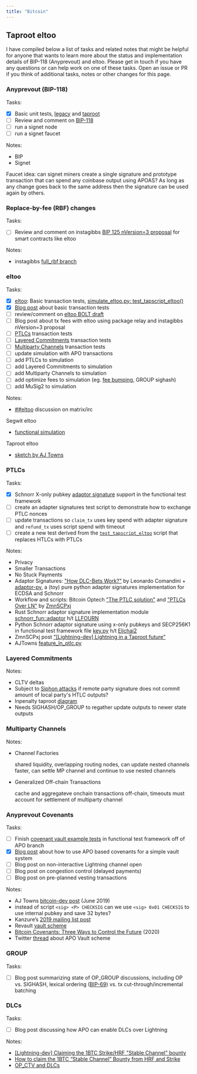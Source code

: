 ```yaml
---
title: "Bitcoin"
---
```


## Taproot eltoo

I have compiled below a list of tasks and related notes that might be helpful for anyone that wants to learn more about the status and implementation details of BIP-118 (Anyprevout) and eltoo. Please get in touch if you have any questions or can help work on one of these tasks. Open an issue or PR if you think of additional tasks, notes or other changes for this page.

### Anyprevout (BIP-118)

Tasks:
 - [X] Basic unit tests, [legacy](https://github.com/ajtowns/bitcoin/blob/57cb1249a20d2e09952040693eb62d04fe1f1399/src/test/sighash_tests.cpp#L247) and [taproot](https://github.com/ajtowns/bitcoin/blob/57cb1249a20d2e09952040693eb62d04fe1f1399/src/test/sighash_tests.cpp#L404)
 - [ ] Review and comment on [BIP-118](https://github.com/bitcoin/bips/blob/master/bip-0118.mediawiki)
 - [ ] run a signet node
 - [ ] run a signet faucet

Notes:

* BIP
* Signet

Faucet idea: can signet miners create a single signature and prototype transaction that can spend any coinbase output using APOAS? As long as any change goes back to the same address then the signature can be used again by others.

### Replace-by-fee (RBF) changes

Tasks:

- [ ] Review and comment on instagibbs [BIP 125 nVersion=3 proposal](https://gist.github.com/instagibbs/b3095752d6289ab52166c04df55c1c19) for smart contracts like eltoo

Notes:

 - instagibbs [full_rbf branch](https://github.com/instagibbs/bitcoin/tree/full_rbf_2022)

### eltoo

Tasks:

 - [X] [eltoo](https://blockstream.com/eltoo.pdf): Basic transaction tests, [simulate_eltoo.py: test_tapscript_eltoo()](https://github.com/remyers/bitcoin/blob/eltoo-anyprevout/test/functional/simulate_eltoo.py#L1623)
 - [X] [Blog post](https://yakshaver.org/2021/07/26/first.html) about basic transaction tests
 - [ ] review/comment on [eltoo BOLT draft](https://github.com/instagibbs/bolts/tree/eltoo_draft)
 - [ ] Blog post about tx fees with eltoo using package relay and instagibbs nVersion=3 proposal
 - [ ] [PTLCs](https://suredbits.com/payment-points-part-1/) transaction tests
 - [ ] [Layered Commitments](https://lists.linuxfoundation.org/pipermail/lightning-dev/2020-January/002448.html) transaction tests
 - [ ] [Multiparty Channels](https://www.ncbi.nlm.nih.gov/pmc/articles/PMC6124062/) transaction tests
 - [ ] update simulation with APO transactions
 - [ ] add PTLCs to simulation
 - [ ] add Layered Commitments to simulation
 - [ ] add Multiparty Channels to simulation
 - [ ] add optimize fees to simulation (eg. [fee bumping](https://lists.linuxfoundation.org/pipermail/bitcoin-dev/2021-May/019031.html), GROUP sighash)
 - [ ] add MuSig2 to simulation

Notes:
* [##eltoo](https://matrix.to/#/##eltoo:libera.chat) discussion on matrix/irc

Segwit eltoo
* [functional simulation](https://github.com/remyers/bitcoin/blob/anyprevout/test/functional/simulate_eltoo.py)

Taproot eltoo
* [sketch by AJ Towns](https://lists.linuxfoundation.org/pipermail/lightning-dev/2019-May/001996.html)

### PTLCs

Tasks:

 - [X] Schnorr X-only pubkey [adaptor signature](https://github.com/bitcoin/bips/blob/master/bip-0340.mediawiki#Adaptor_Signatures) support in the functional test framework
 - [ ] create an adapter signatures test script to demonstrate how to exchange PTLC nonces
 - [ ] update transactions so `claim_tx` uses key spend with adapter signature and `refund_tx` uses script spend with timeout
 - [ ] create a new test derived from the [`test_tapscript_eltoo`](https://github.com/remyers/bitcoin/blob/37a7490dc3b2128c0f7e34a463531f1123682d42/test/functional/simulate_eltoo.py#L1623) script that replaces HTLCs with PTLCs

Notes:

* Privacy
* Smaller Transactions
* No Stuck Payments
* Adaptor Signatures: ["How DLC-Bets Work?"](https://satoshispritz.com/presentazioni/210318-how_dlc-bets_work.pdf) by  Leonardo Comandini + [adaptor-py](https://github.com/LeoComandini/adaptor-py), a (toy) pure python adapter signatures implementation for ECDSA and Schnorr
* Workflow and scripts: Bitcoin Optech ["The PTLC solution"](https://bitcoinops.org/en/preparing-for-taproot/#ptlcs) and ["PTLCs Over LN"](https://bitcoinops.org/en/newsletters/2021/09/01/#ptlcs-over-ln) by [ZmnSCPxj](https://zmnscpxj.github.io/about.html)
* Rust Schnorr adaptor signature implementation module [schnorr_fun::adaptor](https://docs.rs/schnorr_fun/0.6.2/schnorr_fun/adaptor/index.html) h/t [LLFOURN](https://twitter.com/LLFOURN)
* Python Schnorr adaptor signature using x-only pubkeys and SECP256K1 in functional test framework file [key.py](https://github.com/elichai/bitcoin/blob/b8252af349143346b5881ddb4c627e460557c3ae/test/functional/test_framework/key.py#L636) h/t [Elichai2](https://twitter.com/Elichai2)
* ZmnSCPxj post ["[Lightning-dev] Lightning in a Taproot future"](https://lists.linuxfoundation.org/pipermail/lightning-dev/2019-December/002375.html)
* AJTowns [feature_ln_ptlc.py](https://github.com/ajtowns/bitcoin/blob/202109-ptlc-lnpenalty/test/functional/feature_ln_ptlc.py)

### Layered Commitments

Notes:

* CLTV deltas
* Subject to [Siphon attacks](https://github.com/lightningnetwork/lightning-rfc/issues/845#issuecomment-779285607) if remote party signature does not commit amount of local party's HTLC outputs?
* lnpenalty taproot [diagram](https://gist.github.com/ajtowns/12f58fa8a4dc9f136ed04ca2584816a2/)
* Needs SIGHASH/OP_GROUP to regather update outputs to newer state outputs

### Multiparty Channels

Notes:

* Channel Factories

  shared liquidity, overlapping routing nodes, can update nested channels faster, can settle MP channel and continue to use nested channels

* Generalized Off-chain Transactions
  
  cache and aggregateve onchain transactions off-chain, timeouts must account for settlement of multiparty channel

### Anyprevout Covenants

Tasks:
 - [ ] Finish [covenant vault example tests](https://github.com/remyers/bitcoin/blob/covenant-anyprevout/test/functional/feature_apocovenant.py) in functional test framework off of APO branch 
 - [X] [Blog post](https://yakshaver.org/2021/11/18/covenants.html) about how to use APO based covenants for a simple vault system
 - [ ] Blog post on non-interactive Lightning channel open
 - [ ] Blog post on congestion control (delayed payments)
 - [ ] Blog post on pre-planned vesting transactions

Notes:
  * AJ Towns [bitcoin-dev post](https://www.mail-archive.com/bitcoin-dev@lists.linuxfoundation.org/msg08075.html) (June 2019)
  * instead of script ```<sig> <P> CHECKSIG``` can we use ```<sig> 0x01 CHECKSIG``` to use internal pubkey and save 32 bytes?
  * Kanzure’s [2019 mailing list post](https://lists.linuxfoundation.org/pipermail/bitcoin-dev/2019-August/017229.html)
  * Revault [vault scheme](https://github.com/revault/practical-revault/blob/master/revault.pdf)
  * [Bitcoin Covenants: Three Ways to Control the Future](https://arxiv.org/pdf/2006.16714.pdf) (2020)
  * Twitter [thread](https://twitter.com/remyers_/status/1461371410023133184) about APO Vault scheme

### GROUP
Tasks:
 - [ ] Blog post summarizing state of OP_GROUP discussions, including OP vs. SIGHASH, lexical ordering ([BIP-69](https://en.bitcoin.it/wiki/BIP_0069)) vs. tx cut-through/incremental batching

### DLCs
Tasks:
 - [ ] Blog post discussing how APO can enable DLCs over Lightning

 Notes:
 * [\[Lightning-dev\] Claiming the 1BTC Strike/HRF "Stable Channel" bounty](https://www.mail-archive.com/lightning-dev@lists.linuxfoundation.org/msg02690.html)
 * [How to claim the 1BTC “Stable Channel” Bounty from HRF and Strike](https://suredbits.com/how-to-claim-the-1btc-stable-channel-bounty-from-hrf-and-strike/)
 * [OP_CTV and DLCs](https://gist.github.com/LLFourn/aa1327117f2c8cc7c2ac3fc9d0c4a9b9)